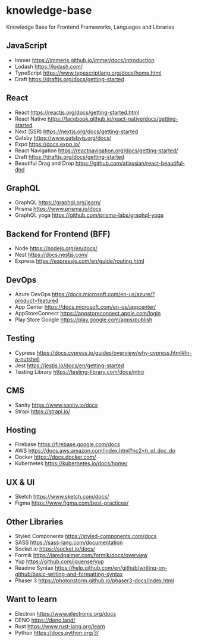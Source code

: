 # knowledge-base
Knowledge Base for Frontend Frameworks, Languages and Libraries

## JavaScript
- Immer https://immerjs.github.io/immer/docs/introduction
- Lodash https://lodash.com/
- TypeScript https://www.typescriptlang.org/docs/home.html
- Draft https://draftjs.org/docs/getting-started

## React

- React https://reactjs.org/docs/getting-started.html
- React Native https://facebook.github.io/react-native/docs/getting-started
- Next (SSR) https://nextjs.org/docs/getting-started
- Gatsby https://www.gatsbyjs.org/docs/
- Expo https://docs.expo.io/
- React Navigation https://reactnavigation.org/docs/getting-started/
- Draft https://draftjs.org/docs/getting-started
- Beautiful Drag and Drop https://github.com/atlassian/react-beautiful-dnd

## GraphQL

- GraphQL https://graphql.org/learn/
- Prisma https://www.prisma.io/docs
- GraphQL yoga https://github.com/prisma-labs/graphql-yoga

## Backend for Frontend (BFF)

- Node https://nodejs.org/en/docs/
- Nest https://docs.nestjs.com/
- Express https://expressjs.com/en/guide/routing.html

## DevOps

- Azure DevOps https://docs.microsoft.com/en-us/azure/?product=featured
- App Center https://docs.microsoft.com/en-us/appcenter/
- AppStoreConnect https://appstoreconnect.apple.com/login
- Play Store Google https://play.google.com/apps/publish

## Testing

- Cypress https://docs.cypress.io/guides/overview/why-cypress.html#In-a-nutshell
- Jest https://jestjs.io/docs/en/getting-started
- Testing Library https://testing-library.com/docs/intro

## CMS

- Sanity https://www.sanity.io/docs
- Strapi https://strapi.io/

## Hosting

- Firebase https://firebase.google.com/docs
- AWS https://docs.aws.amazon.com/index.html?nc2=h_ql_doc_do
- Docker https://docs.docker.com/
- Kubernetes https://kubernetes.io/docs/home/

## UX & UI

- Sketch https://www.sketch.com/docs/
- Figma https://www.figma.com/best-practices/

## Other Libraries

- Styled Components https://styled-components.com/docs
- SASS https://sass-lang.com/documentation
- Socket.io https://socket.io/docs/
- Formik https://jaredpalmer.com/formik/docs/overview
- Yup https://github.com/jquense/yup
- Readme Syntax https://help.github.com/en/github/writing-on-github/basic-writing-and-formatting-syntax
- Phaser 3 https://photonstorm.github.io/phaser3-docs/index.html

## Want to learn

- Electron https://www.electronjs.org/docs
- DENO https://deno.land/
- Rust https://www.rust-lang.org/learn
- Python https://docs.python.org/3/


